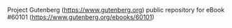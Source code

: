 Project Gutenberg (https://www.gutenberg.org) public repository for eBook #60101 (https://www.gutenberg.org/ebooks/60101)
